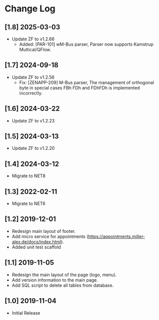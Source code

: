 ﻿# Change Log

## [1.8] 2025-03-03
 - Update ZF to v1.2.66
	- Added: [PAR-101] wM-Bus parser, Parser now supports Kamstrup Multical/QFlow.
	
## [1.7] 2024-09-18
 - Update ZF to v1.2.56
	- Fix: [ZENAPP-209] M-Bus parser, The management of orthogonal byte in special cases FBh FDh and FDhFDh is implemented incorrectly. 
	
## [1.6] 2024-03-22
 - Update ZF to v1.2.23

## [1.5] 2024-03-13
 - Update ZF to v1.2.20
	
## [1.4] 2024-03-12
 - Migrate to NET8

## [1.3] 2022-02-11
 - Migrate to NET6

## [1.2] 2019-12-01
 - Redesign main layout of footer.
 - Add micro service for appointments (https://appointments.miller-alex.de/docs/index.html).
 - Added unit test scaffold

## [1.1] 2019-11-05
 - Redesign the main layout of the page (logo, menu).
 - Add version information to the main page.
 - Add SQL script to delete all tables from database.

## [1.0] 2019-11-04
 - Initial Release